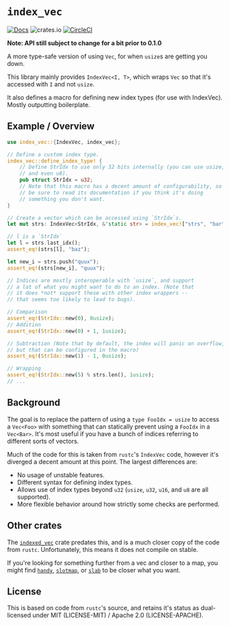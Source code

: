 # `index_vec`

[![Docs](https://docs.rs/index_vec/badge.svg)](https://docs.rs/index_vec) ![crates.io](https://img.shields.io/crates/v/index_vec.svg) [![CircleCI](https://circleci.com/gh/thomcc/index_vec.svg?style=svg)](https://circleci.com/gh/thomcc/index_vec)

**Note: API still subject to change for a bit prior to 0.1.0**

A more type-safe version of using `Vec`, for when `usize`s are getting you down.

This library mainly provides `IndexVec<I, T>`, which wraps `Vec` so that it's
accessed with `I` and not `usize`.

It also defines a macro for defining new index types (for use with IndexVec).
Mostly outputting boilerplate.

## Example / Overview

```rust
use index_vec::{IndexVec, index_vec};

// Define a custom index type.
index_vec::define_index_type! {
    // Define StrIdx to use only 32 bits internally (you can use usize, u16,
    // and even u8).
    pub struct StrIdx = u32;
    // Note that this macro has a decent amount of configurability, so
    // be sure to read its documentation if you think it's doing
    // something you don't want.
}

// Create a vector which can be accessed using `StrIdx`s.
let mut strs: IndexVec<StrIdx, &'static str> = index_vec!["strs", "bar", "baz"];

// l is a `StrIdx`
let l = strs.last_idx();
assert_eq!(strs[l], "baz");

let new_i = strs.push("quux");
assert_eq!(strs[new_i], "quux");

// Indices are mostly interoperable with `usize`, and support
// a lot of what you might want to do to an index. (Note that
// it does *not* support these with other index wrappers --
// that seems too likely to lead to bugs).

// Comparison
assert_eq!(StrIdx::new(0), 0usize);
// Addition
assert_eq!(StrIdx::new(0) + 1, 1usize);

// Subtraction (Note that by default, the index will panic on overflow,
// but that can be configured in the macro)
assert_eq!(StrIdx::new(1) - 1, 0usize);

// Wrapping
assert_eq!(StrIdx::new(5) % strs.len(), 1usize);
// ...
```
## Background

The goal is to replace the pattern of using a `type FooIdx = usize` to access a
`Vec<Foo>` with something that can statically prevent using a `FooIdx` in a
`Vec<Bar>`. It's most useful if you have a bunch of indices referring to
different sorts of vectors.

Much of the code for this is taken from `rustc`'s `IndexVec` code, however it's
diverged a decent amount at this point. The largest differences are:

- No usage of unstable features.
- Different syntax for defining index types.
- Allows use of index types beyond `u32` (`usize`, `u32`, `u16`, and `u8` are
  all supported).
- More flexible behavior around how strictly some checks are performed.

## Other crates

The [`indexed_vec`](https://crates.io/crates/indexed_vec) crate predates this,
and is a much closer copy of the code from `rustc`. Unfortunately, this means it
does not compile on stable.

If you're looking for something further from a vec and closer to a map, you might find [`handy`](https://crates.io/crates/handy), [`slotmap`](https://crates.io/crates/slotmap), or [`slab`](https://crates.io/crates/slab) to be closer what you want.

## License

This is based on code from `rustc`'s source, and retains it's status as
dual-licensed under MIT (LICENSE-MIT) / Apache 2.0 (LICENSE-APACHE).

